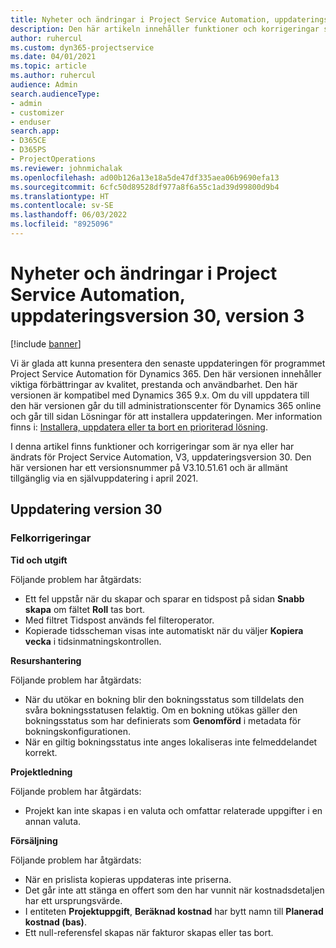 ```yaml
---
title: Nyheter och ändringar i Project Service Automation, uppdateringsversion 30, version 3
description: Den här artikeln innehåller funktioner och korrigeringar som är tillgängliga i Project Service Automation uppdateringsutgåva 30, V3.
author: ruhercul
ms.custom: dyn365-projectservice
ms.date: 04/01/2021
ms.topic: article
ms.author: ruhercul
audience: Admin
search.audienceType:
- admin
- customizer
- enduser
search.app:
- D365CE
- D365PS
- ProjectOperations
ms.reviewer: johnmichalak
ms.openlocfilehash: ad00b126a13e18a5de47df335aea06b9690efa13
ms.sourcegitcommit: 6cfc50d89528df977a8f6a55c1ad39d99800d9b4
ms.translationtype: HT
ms.contentlocale: sv-SE
ms.lasthandoff: 06/03/2022
ms.locfileid: "8925096"
---
```

# <a name="whats-new-or-changed-in-project-service-automation-update-release-30-v3"></a>Nyheter och ändringar i Project Service Automation, uppdateringsversion 30, version 3

[!include [banner](../includes/psa-now-project-operations.md)]

Vi är glada att kunna presentera den senaste uppdateringen för programmet Project Service Automation för Dynamics 365. Den här versionen innehåller viktiga förbättringar av kvalitet, prestanda och användbarhet. Den här versionen är kompatibel med Dynamics 365 9.x. Om du vill uppdatera till den här versionen går du till administrationscenter för Dynamics 365 online och går till sidan Lösningar för att installera uppdateringen. Mer information finns i: [Installera, uppdatera eller ta bort en prioriterad lösning](/power-platform/admin/install-remove-preferred-solution).

I denna artikel finns funktioner och korrigeringar som är nya eller har ändrats för Project Service Automation, V3, uppdateringsversion 30. Den här versionen har ett versionsnummer på V3.10.51.61 och är allmänt tillgänglig via en självuppdatering i april 2021.

## <a name="update-release-30"></a>Uppdatering version 30

### <a name="bug-fixes"></a>Felkorrigeringar

**Tid och utgift**

Följande problem har åtgärdats:

- Ett fel uppstår när du skapar och sparar en tidspost på sidan **Snabb skapa** om fältet **Roll** tas bort.
- Med filtret Tidspost används fel filteroperator.
- Kopierade tidsscheman visas inte automatiskt när du väljer **Kopiera vecka** i tidsinmatningskontrollen.

**Resurshantering**

Följande problem har åtgärdats:

- När du utökar en bokning blir den bokningsstatus som tilldelats den svåra bokningsstatusen felaktig. Om en bokning utökas gäller den bokningsstatus som har definierats som **Genomförd** i metadata för bokningskonfigurationen.
- När en giltig bokningsstatus inte anges lokaliseras inte felmeddelandet korrekt.

**Projektledning**

Följande problem har åtgärdats:

- Projekt kan inte skapas i en valuta och omfattar relaterade uppgifter i en annan valuta.

**Försäljning**

Följande problem har åtgärdats:

- När en prislista kopieras uppdateras inte priserna.
- Det går inte att stänga en offert som den har vunnit när kostnadsdetaljen har ett ursprungsvärde.
- I entiteten **Projektuppgift**, **Beräknad kostnad** har bytt namn till **Planerad kostnad (bas)**.
- Ett null-referensfel skapas när fakturor skapas eller tas bort.
